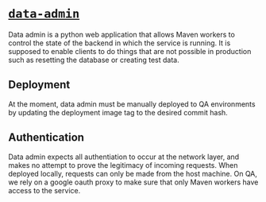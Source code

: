 # [`data-admin`](/api/data_admin/)

Data admin is a python web application that allows Maven workers to control the state of the backend in which the service is running. It is supposed to enable clients to do things that are not possible in production such as resetting the database or creating test data.

## Deployment

At the moment, data admin must be manually deployed to QA environments by updating the deployment image tag to the desired commit hash.

## Authentication

Data admin expects all authentiation to occur at the network layer, and makes no attempt to prove the legitimacy of incoming requests. When deployed locally, requests can only be made from the host machine. On QA, we rely on a google oauth proxy to make sure that only Maven workers have access to the service.
